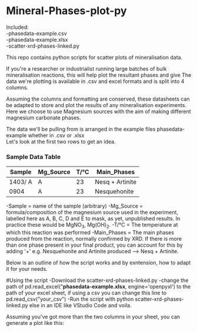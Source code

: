 # Mineral-Phases-plot-py 
Included:   
-phasedata-example.csv   
-phasedata-example.xlsx  
-scatter-xrd-phases-linked.py  

This repo contains python scripts for scatter plots of mineralisation data.

If you're a researcher or industrialist running large batches of bulk mineralisation reactions, this will help plot the resultant phases and give 
The data we're plotting is available in .csv and excel formats and is split into 4 columns.  

Assuming the columns and formatting are conserved, these datasheets can be adapted to store and plot the results of any mineralisation experiments.   
Here we choose to use Magnesium sources with the aim of making different magnesium carbonate phases.   

The data we'll be pulling from is arranged in the example files phasedata-example whether in .csv or .xlsx  
Let's look at the first two rows to get an idea. 

### Sample Data Table

| Sample      | Mg_Source | T/°C | Main_Phases           |
|-------------|-----------|------|------------------------|
| 1403/ A     | A         | 23   | Nesq + Artinite        |
| 0904        | A         | 23   | Nesquehonite           |
  
-Sample = name of the sample (arbitrary) 
-Mg_Source = formula/composition of the magnesium source used in the experiment, labelled here as A, B, C, D and E to mask, as yet, unpublished results. In practice these would be MgNO<sub>3</sub>, Mg(OH)<sub>2</sub>. 
-T/°C = The temperature at which this reaction was performed 
-Main_Phases = The main phases produced from the reaction, normally confirmed by XRD. If there is more than one phase present in your final product, you can account for this by adding '+'  e.g. Nesquehonite and Artinite produced --> Nesq + Artinite. 

Below is an outline of how the script works and by exntension, how to adapt it for your needs. 

#Using the script 
-Download the scatter-xrd-phases-linked.py 
-change the path of pd.read_excel("**phasedata-example.xlsx**, engine='openpyxl') to the path of your excel sheet, if using a csv you can change this line to pd.read_csv("your_csv") 
-Run the script with python scatter-xrd-phases-linked.py  else in an IDE like VStudio Code and voila.   

Assuming you've got more than the two columns in your sheet, you can generate a plot like this: 
